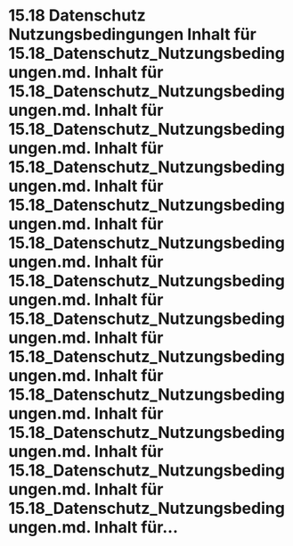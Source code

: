 # 15.18 Datenschutz Nutzungsbedingungen Inhalt für 15.18_Datenschutz_Nutzungsbedingungen.md. Inhalt für 15.18_Datenschutz_Nutzungsbedingungen.md. Inhalt für 15.18_Datenschutz_Nutzungsbedingungen.md. Inhalt für 15.18_Datenschutz_Nutzungsbedingungen.md. Inhalt für 15.18_Datenschutz_Nutzungsbedingungen.md. Inhalt für 15.18_Datenschutz_Nutzungsbedingungen.md. Inhalt für 15.18_Datenschutz_Nutzungsbedingungen.md. Inhalt für 15.18_Datenschutz_Nutzungsbedingungen.md. Inhalt für 15.18_Datenschutz_Nutzungsbedingungen.md. Inhalt für 15.18_Datenschutz_Nutzungsbedingungen.md. Inhalt für 15.18_Datenschutz_Nutzungsbedingungen.md. Inhalt für 15.18_Datenschutz_Nutzungsbedingungen.md. Inhalt für 15.18_Datenschutz_Nutzungsbedingungen.md. Inhalt für...